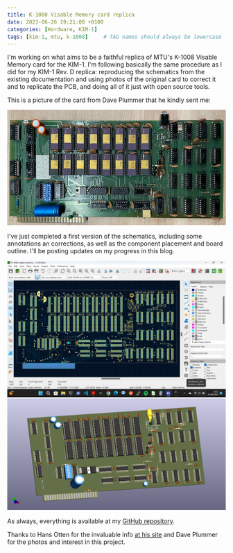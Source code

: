 ```yaml
---
title: K-1008 Visable Memory card replica
date: 2023-06-26 19:21:00 +0100
categories: [Hardware, KIM-1]
tags: [kim-1, mtu, k-1008]     # TAG names should always be lowercase
---
```

I'm working on what aims to be a faithful replica of MTU's K-1008 Visable Memory card for the KIM-1. I'm following basically the same procedure as I did for my KIM-1 Rev. D replica: reproducing the schematics from the existing documentation and using photos of the original card to correct it and to replicate the PCB, and doing all of it just with open source tools.

This is a picture of the card from Dave Plummer that he kindly sent me:

![img-description](/assets/img/posts/2023-06-26-K-1008-Visable-Memory-card-replica/k1008-dave-plummer.png)

I've just completed a first version of the schematics, including some annotations an corrections, as well as the component placement and board outline. I'll be posting updates on my progress in this blog.

![img-description](/assets/img/posts/2023-06-26-K-1008-Visable-Memory-card-replica/progress.png)
![img-description](/assets/img/posts/2023-06-26-K-1008-Visable-Memory-card-replica/k-1008-visable-memory.png)

As always, everything is available at my [GitHub repository](https://github.com/eduardocasino/k-1008-visable-memory-card-replica).

Thanks to Hans Otten for the invaluable info [at his site](http://retro.hansotten.nl/) and Dave Plummer for the photos and interest in this project.

